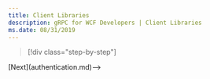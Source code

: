 ```yaml
---
title: Client Libraries
description: gRPC for WCF Developers | Client Libraries
ms.date: 08/31/2019
---
```


>[!div class="step-by-step"]
<!-->[Next](authentication.md)-->
